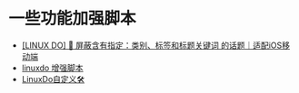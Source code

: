 # 一些功能加强脚本

- [[LINUX DO] 🚫 屏蔽含有指定：类别、标签和标题关键词 的话题｜适配iOS移动端](https://linux.do/t/topic/179428/)
- [linuxdo 增强脚本](https://linux.do/t/topic/186240)
- [LinuxDo自定义🛠️](https://greasyfork.org/zh-CN/scripts/499029-linuxdo%E8%87%AA%E5%AE%9A%E4%B9%89)